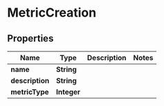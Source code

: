 
# MetricCreation

## Properties
Name | Type | Description | Notes
------------ | ------------- | ------------- | -------------
**name** | **String** |  | 
**description** | **String** |  | 
**metricType** | **Integer** |  | 



